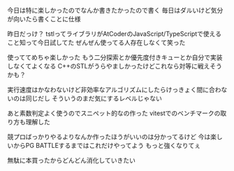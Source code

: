 今日は特に楽しかったのでなんか書きたかったので書く
毎日はダルいけど気分が向いたら書くことに仕様

昨日だっけ？
tstlってライブラリがAtCoderのJavaScript/TypeScriptで使えること知って今日試してた
ぜんぜん使ってる人存在しなくて笑った

使っててめちゃ楽しかった
もう二分探索とか優先度付きキューとか自分で実装しなくてよくなる
C++のSTLがうらやましかったけどこれなら対等に戦えそうかも？

実行速度はかなわないけど非効率なアルゴリズムにしたらけっきょく間に合わないのは同じだし
そういうのまだ気にするレベルじゃない

あと素数判定よく使うのでスニペット的なの作った
vitestでのベンチマークの取り方も理解した

競プロばっかりやるよりなんか作ったほうがいいのは分かってるけど
今は楽しいからPG BATTLEするまではこれだけやってよう
もっと強くなりてぇ

無駄に本買ったからどんどん消化していきたい
